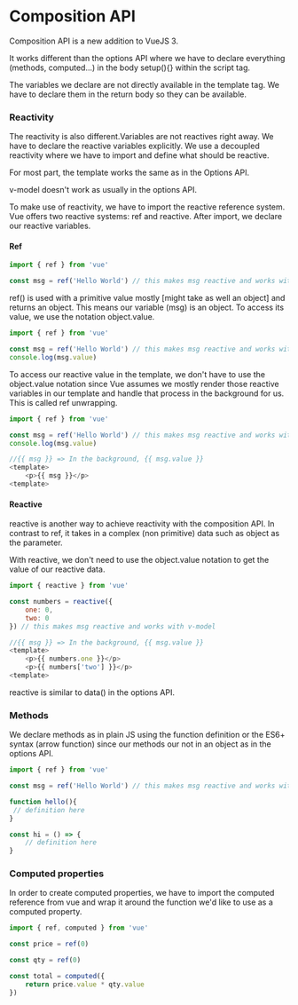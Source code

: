 # Composition API

Composition API is a new addition to VueJS 3.

It works different than the options API where we have to declare everything (methods, computed...) in the body setup(){} within the script tag.

The variables we declare are not directly available in the template tag. We have to declare them in the return body so they can be available.

### Reactivity

The reactivity is also different.Variables are not reactives right away. We have to declare the reactive variables explicitly. We use a decoupled reactivity where we have to import and define what should be reactive.

For most part, the template works the same as in the Options API.

v-model doesn't work as usually in the options API.

To make use of reactivity, we have to import the reactive reference system. Vue offers two reactive systems: ref and reactive.
After import, we declare our reactive variables.

#### Ref

```js
import { ref } from 'vue'

const msg = ref('Hello World') // this makes msg reactive and works with v-model
```

ref() is used with a primitive value mostly [might take as well an object] and returns an object. This means our variable (msg) is an object. To access its value, we use the notation object.value.

```js
import { ref } from 'vue'

const msg = ref('Hello World') // this makes msg reactive and works with v-model
console.log(msg.value)
```

To access our reactive value in the template, we don't have to use the object.value notation since Vue assumes we mostly render those reactive variables in our template and handle that process in the background for us. This is called ref unwrapping.

```js
import { ref } from 'vue'

const msg = ref('Hello World') // this makes msg reactive and works with v-model
console.log(msg.value)

//{{ msg }} => In the background, {{ msg.value }}
<template>
    <p>{{ msg }}</p>
<template>
```

#### Reactive

reactive is another way to achieve reactivity with the composition API. In contrast to ref, it takes in a complex (non primitive) data such as object as the parameter.

With reactive, we don't need to use the object.value notation to get the value of our reactive data.

```js
import { reactive } from 'vue'

const numbers = reactive({
    one: 0,
    two: 0
}) // this makes msg reactive and works with v-model

//{{ msg }} => In the background, {{ msg.value }}
<template>
    <p>{{ numbers.one }}</p>
    <p>{{ numbers['two'] }}</p>
<template>
```

reactive is similar to data() in the options API.

### Methods

We declare methods as in plain JS using the function definition or the ES6+ syntax (arrow function) since our methods our not in an object as in the options API.

```js
import { ref } from 'vue'

const msg = ref('Hello World') // this makes msg reactive and works with v-model

function hello(){
 // definition here
}

const hi = () => {
    // definition here
} 
```

### Computed properties

In order to create computed properties, we have to import the computed reference from vue and wrap it around the function we'd like to use as a computed property.

```js
import { ref, computed } from 'vue'

const price = ref(0)

const qty = ref(0)

const total = computed({
    return price.value * qty.value
})
```